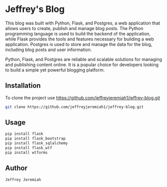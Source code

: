 # Jeffrey's Blog

This blog was built with Python, Flask, and Postgres, a web application that allows users to create, publish and manage blog posts. The Python programming language is used to build the backend of the application, while Flask provides the tools and features necessary for building a web application. Postgres is used to store and manage the data for the blog, including blog posts and user information.

Python, Flask, and Postgres are reliable and scalable solutions for managing and publishing content online. It is a popular choice for developers looking to build a simple yet powerful blogging platform.
## Installation

To clone the project use https://github.com/jeffreyjeremiah1/jeffrey-blog.git
```bash
git clone https://github.com/jeffreyjeremiah1/jeffrey-blog.git
```
## Usage

```bash
pip install flask
pip install flask_bootstrap
pip install flask_sqlalchemy
pip install flask_wtf
pip install wtforms

```

## Author

```bash
Jeffrey Jeremiah
```
